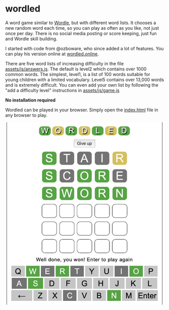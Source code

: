 # wordled

A word game similar to [Wordle](https://www.powerlanguage.co.uk/wordle/), but
with different word lists. It chooses a new random word each time, so you can
play as often as you like, not just once per day. There is no social media
posting or score keeping, just fun and Wordle skill building.

I started with code from @ozboware, who since added a lot of features. You can
play his version online at [wordled.online](https://wordled.online).

There are five word lists of increasing difficulty in the file
[assets/js/answers.js](assets/js/answers.js). The default is level2 which
contains over 1000 common words. The simplest, level1, is a list of 100 words
suitable for young children with a limited vocabulary. Level5 contains over
13,000 words and is extremely difficult. You can even add your own list by
following the "add a difficulty level" instructions in
[assets/js/game.js](assets/js/game.js)

**No installation required**

Wordled can be played in your browser. Simply open the [index.html](index.html)
file in any browser to play.

![Wordled Game Board](screenshots/gameBoard.png)
